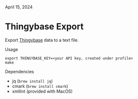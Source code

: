 April 15, 2024

Thingybase Export
=======================

Export [Thingybase](https://www.thingybase.com) data to a text file.

Usage

    export THINGYBASE_KEY=<your API key, created under profile>
    make


Dependencies

* jq  (`brew install jq`)
* cmark (`brew install cmark`)
* xmllint (provided with MacOS)

